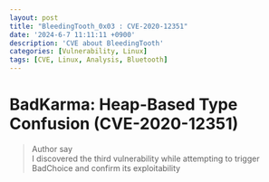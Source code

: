 ```yaml
---
layout: post
title: "BleedingTooth_0x03 : CVE-2020-12351"
date: '2024-6-7 11:11:11 +0900'
description: 'CVE about BleedingTooth'
categories: [Vulnerability, Linux]
tags: [CVE, Linux, Analysis, Bluetooth]
---
```


# **BadKarma: Heap-Based Type Confusion (CVE-2020-12351)**

>Author say<br>
>I discovered the third vulnerability while attempting to trigger BadChoice and confirm its exploitability

